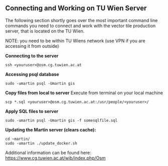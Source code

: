 ## Connecting and Working on TU Wien Server
The following section shortly goes over the most important command line commands you need to connect and work with the vector tile production server, that is located on the TU Wien.

NOTE: you need to be within TU Wiens network (use VPN if you are accessing it from outside)

**Connecting to the server**
```
ssh <youruser>@osm.cg.tuwien.ac.at
```

**Accessing psql database**
```
sudo -umartin psql -Umartin gis
```

**Copy files from local to server**
Execute from terminal on your local machine
```
scp *.sql <youruser>@osm.cg.tuwien.ac.at:/usr/people/<youruser>/
```

**Apply SQL files to server**
```
sudo -umartin psql -Umartin gis -f somesqlfile.sql
```

**Updating the Martin server (clears cache):**
```
cd ~martin/
sudo -umartin ./update_docker.sh
```

Additional information can be found here: https://www.cg.tuwien.ac.at/wib/index.php/Osm

